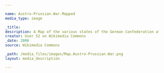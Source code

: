 ```yaml
---

name: Austro-Prussian.War.Mapped
media_type: image

_title: 
description: A Map of the various states of the German Confederation at the outset of the Austro-Prussian War, color-coded for alliances: Blue for those aligned with Prussia and REd for those aligned with Austria. Key is from the Austro-Prussian War Wikipedia page (https://en.wikipedia.org/wiki/Austro-Prussian_War#Alliances) and demonstrates how outnumbered Prussia really was during the War. According to its creator, the map was based off map data of the IEG-Maps project (http://www.ieg-maps.uni-mainz.de) (Andreas Kunz, B. Johnen and Joachim Robert Moeschl: University of Mainz).
creator: User 52 on Wikimedia Commons
_date: 2006
source: Wikimedia Commons

_path: /media_files/images/Map.Austro-Prussian.War.png 
layout: media_description

---
```

